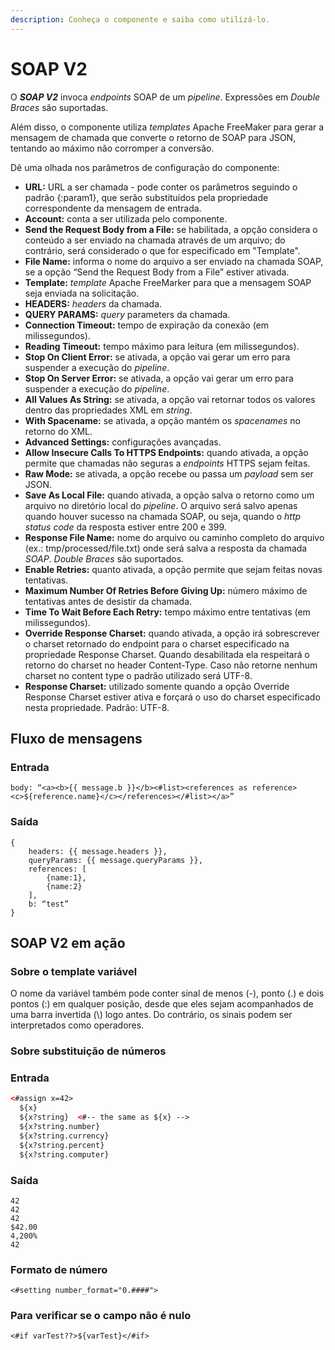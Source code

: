 ```yaml
---
description: Conheça o componente e saiba como utilizá-lo.
---
```


# SOAP V2

O _**SOAP V2**_ invoca _endpoints_ SOAP de um _pipeline_. Expressões em _Double Braces_ são suportadas.

Além disso, o componente utiliza _templates_ Apache FreeMaker para gerar a mensagem de chamada que converte o retorno de SOAP para JSON, tentando ao máximo não corromper a conversão.

Dê uma olhada nos parâmetros de configuração do componente:

* **URL:** URL a ser chamada - pode conter os parâmetros seguindo o padrão {:param1}, que serão substituídos pela propriedade correspondente da mensagem de entrada.
* **Account:** conta a ser utilizada pelo componente.
* **Send the Request Body from a File:** se habilitada, a opção considera o conteúdo a ser enviado na chamada através de um arquivo; do contrário, será considerado o que for especificado em "Template".
* **File Name:** informa o nome do arquivo a ser enviado na chamada SOAP, se a opção “Send the Request Body from a File” estiver ativada.
* **Template:** _template_ Apache FreeMarker para que a mensagem SOAP seja enviada na solicitação.
* **HEADERS:** _headers_ da chamada.
* **QUERY PARAMS:** _query_ parameters da chamada.
* **Connection Timeout:** tempo de expiração da conexão (em milissegundos).
* **Reading Timeout:** tempo máximo para leitura (em milissegundos).
* **Stop On Client Error:** se ativada, a opção vai gerar um erro para suspender a execução do _pipeline_.
* **Stop On Server Error:** se ativada, a opção vai gerar um erro para suspender a execução do _pipeline_.
* **All Values As String:** se ativada, a opção vai retornar todos os valores dentro das propriedades XML em _string_.
* **With Spacename:** se ativada, a opção mantém os _spacenames_ no retorno do XML.
* **Advanced Settings:** configurações avançadas.
* **Allow Insecure Calls To HTTPS Endpoints:** quando ativada, a opção permite que chamadas não seguras a _endpoints_ HTTPS sejam feitas.
* **Raw Mode:** se ativada, a opção recebe ou passa um _payload_ sem ser JSON.
* **Save As Local File:** quando ativada, a opção salva o retorno como um arquivo no diretório local do _pipeline_. O arquivo será salvo apenas quando houver sucesso na chamada SOAP, ou seja, quando o _http status code_ da resposta estiver entre 200 e 399.
* **Response File Name:** nome do arquivo ou caminho completo do arquivo (ex.: tmp/processed/file.txt) onde será salva a resposta da chamada _SOAP_. _Double Braces_ são suportados.
* **Enable Retries:** quanto ativada, a opção permite que sejam feitas novas tentativas.
* **Maximum Number Of Retries Before Giving Up:** número máximo de tentativas antes de desistir da chamada.
* **Time To Wait Before Each Retry:** tempo máximo entre tentativas (em milissegundos).
* **Override Response Charset:** quando ativada, a opção irá sobrescrever o charset retornado do endpoint para o charset especificado na propriedade Response Charset. Quando desabilitada ela respeitará o retorno do charset no header Content-Type. Caso não retorne nenhum charset no content type o padrão utilizado será UTF-8.
* **Response Charset:** utilizado somente quando a opção Override Response Charset estiver ativa e forçará o uso do charset especificado nesta propriedade. Padrão: UTF-8.

## Fluxo de mensagens

### Entrada

```
body: “<a><b>{{ message.b }}</b><#list><references as reference><c>${reference.name}</c></references></#list></a>”
```

### Saída

```
{
    headers: {{ message.headers }},
    queryParams: {{ message.queryParams }},
    references: [
        {name:1},
        {name:2}
    ],
    b: “test”
}
```

## SOAP V2 em ação

### **Sobre o template variável**

O nome da variável também pode conter sinal de menos (-), ponto (.) e dois pontos (:) em qualquer posição, desde que eles sejam acompanhados de uma barra invertida (\\) logo antes. Do contrário, os sinais podem ser interpretados como operadores.

### **Sobre substituição de números**

### Entrada

```html
<#assign x=42>
  ${x}
  ${x?string}  <#-- the same as ${x} -->
  ${x?string.number}
  ${x?string.currency}
  ${x?string.percent}
  ${x?string.computer}
```

### **Saída**

```
42
42
42
$42.00
4,200%
42
```

### **Formato de número**

```
<#setting number_format="0.####">
```

### Para verificar se o campo não é nulo

```
<#if varTest??>${varTest}</#if>
```
